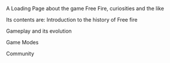 A Loading Page about the game Free Fire, curiosities and the like

Its contents are:
Introduction to the history of Free fire

Gameplay and its evolution

Game Modes

Community
